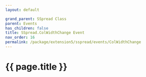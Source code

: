 ```yaml
---
layout: default

grand_parent: SSpread Class
parent: Events
has_children: false
title: SSpread.ColWidthChange Event
nav_order: 16
permalink: /package/extension5/sspread/events/ColWidthChange
---
```

# {{ page.title }}
